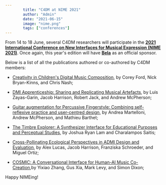 ```yaml
---
        title: "C4DM at NIME 2021"
        author: "Admin"
        date: "2021-06-15"
        image: "nime.png"
        tags: ["conferences"]
---
```


<p></p>

From 14 to 18 June, several C4DM researchers will participate in the <b>[2021 International Conference on New Interfaces for Musical Expression (NIME 2021)](http://nime2021.org/)</b>. Once again, this year's edition will have <b>[Bela](https://bela.io/)</b> as an official sponsor.

Below is a list of all the publications authored or co-authored by C4DM members:

* [Creativity in Children's Digital Music Composition](https://nime.pubpub.org/pub/ker5w948/draft?access=3q3e3rh4), by Corey Ford, Nick Bryan-Kinns, and Chris Nash;

* [DMI Apprenticeship: Sharing and Replicating Musical Artefacts](https://nime.pubpub.org/pub/dmiapprenticeship/release/1), by Luis Zayas-Garin, Jacob Harrison, Robert Jack, and Andrew McPherson;

* [Guitar augmentation for Percussive Fingerstyle: Combining self-reflexive practice and user-centred design](https://nime.pubpub.org/pub/zgj85mzv/draft?access=1n1p3o1a), by Andrea Martelloni, Andrew McPherson, and Mathieu Barthet;

* [The Timbre Explorer: A Synthesizer Interface for Educational Purposes and Perceptual Studies](https://nime.pubpub.org/pub/q5oc20wg/draft?access=7l529uv8), by Joshua Ryan Lam and Charalampos Saitis;

* [Cross-Pollinating Ecological Perspectives in ADMI Design and Evaluation](https://nime.pubpub.org/pub/d72sylsq/draft?access=ug54tfwf), by Alex Lucas, Jacob Harrison, Franziska Schroeder, and Miguel Ortiz;

* [COSMIC: A Conversational Interface for Human-AI Music Co-Creation](https://nime.pubpub.org/pub/in6wsc9t/draft?access=33xlz5f3),by Yixiao Zhang, Gus Xia, Mark Levy, and Simon Dixon;

Happy NIMEing!
